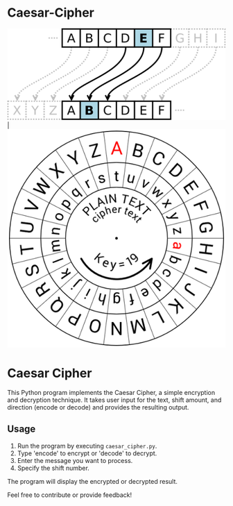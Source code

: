 # Caesar-Cipher
![](CaesarCipher.png)                                |                                        ![](CaesarCipher1.png)


# Caesar Cipher

This Python program implements the Caesar Cipher, a simple encryption and decryption technique. It takes user input for the text, shift amount, and direction (encode or decode) and provides the resulting output.

## Usage

1. Run the program by executing `caesar_cipher.py`.
2. Type 'encode' to encrypt or 'decode' to decrypt.
3. Enter the message you want to process.
4. Specify the shift number.

The program will display the encrypted or decrypted result.

Feel free to contribute or provide feedback!


